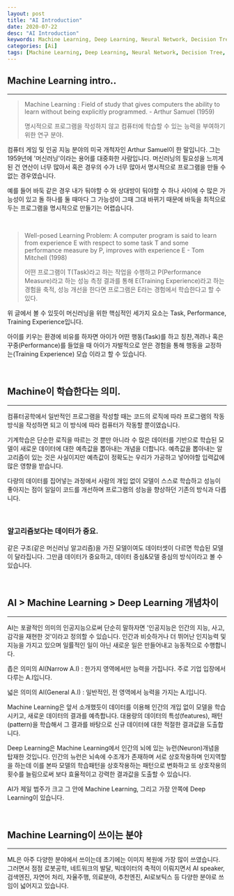 ```yaml
---
layout: post
title: "AI Introduction"
date: 2020-07-22
desc: "AI Introduction"
keywords: Machine Learning, Deep Learning, Neural Network, Decision Tree, Random Fores, Classification, Linear Regression, Rogistic
categories: [Ai]
tags: [Machine Learning, Deep Learning, Neural Network, Decision Tree, Random Fores, Classification, Linear Regression, Rogistic]
---
```


## Machine Learning intro..

___

> Machine Learning : Field of study that gives computers the ability to learn without being explicitly programmed. - Arthur Samuel (1959)
>
> 명시적으로 프로그램을 작성하지 않고 컴퓨터에 학습할 수 있는 능력을 부여하기 위한 연구 분야.

컴퓨터 게임 및 인공 지능 분야의 미국 개척자인 Arthur Samuel이 한 말입니다. 그는 1959년에 '머신러닝'이라는 용어를 대중화한 사람입니다. 머신러닝의 필요성을 느끼게 된 건 연산이 너무 많아서 혹은 경우의 수가 너무 많아서 명시적으로 프로그램을 만들 수 없는 경우였습니다. 

예를 들어 바둑 같은 경우 내가 둬야할 수 와 상대방이 둬야할 수 하나 사이에 수 많은 가능성이 있고 돌 하나를 둘 때마다 그 가능성이 그때 그대 바뀌기 때문에 바둑을 최적으로 두는 프로그램을 명시적으로 만들기는 어렵습니다. 

<br>

> Well-posed Learning Problem: A computer program is said to learn from experience E with respect to some task T and some performance measure by P, improves with experience E - Tom Mitchell (1998)
> 
> 어떤 프로그램이 T(Task)라고 하는 작업을 수행하고 P(Performance Measure)라고 하는 성능 측정 결과를 통해 E(Training Experience)라고 하는 경험을 축적, 성능 개선을 한다면 프로그램은 E라는 경험에서 학습한다고 할 수 있다. 

위 글에서 볼 수 있듯이 머신러닝을 위한 핵심적인 세가지 요소는 Task, Performance, Training Experience입니다. 

아이를 키우는 환경에 비유를 하자면 아이가 어떤 행동(Task)를 하고 칭찬,격려나 혹은 꾸중(Performance)를 들었을 때 아이가 자발적으로 얻은 경험을 통해 행동을 교정하는(Training Experience) 모습 이라고 할 수 있습니다. 

<br>

## Machine이 학습한다는 의미.

___

컴퓨터공학에서 일반적인 프로그램을 작성할 때는 코드의 로직에 따라 프로그램의 작동방식을 작성하면 되고 이 방식에 따라 컴퓨터가 작동할 뿐이였습니다. 

기계학습은 단순한 로직을 따르는 것 뿐만 아니라 수 많은 데이터를 기반으로 학습된 모델이 새로운 데이터에 대한 예측값을 뽑아내는 개념을 더합니다. 예측값을 뽑아내는 알고리즘이 있는 것은 사실이지만 예측값이 정확도는 우리가 가공하고 넣어야할 입력값에 많은 영향을 받습니다. 

다량의 데이터를 집어넣는 과정에서 사람의 개입 없이 모델이 스스로 학습하고 성능이 좋아지는 점이 일일이 코드를 개선하며 프로그램의 성능을 향상하던 기존의 방식과 다릅니다. 

<br>

### 알고리즘보다는 데이터가 중요.

같은 구조(같은 머신러닝 알고리즘)을 가진 모델이여도 데이터셋이 다르면 학습된 모델이 달라집니다. 그만큼 데이터가 중요하고, 데이터 중심&모델 중심의 방식이라고 볼 수 있습니다. 

<br>

## AI > Machine Learning > Deep Learning 개념차이

___

AI는 포괄적인 의미의 인공지능으로써 단순히 말하자면 '인공지능은 인간의 지능, 사고, 감각을 재현한 것'이라고 정의할 수 있습니다. 인간과 비슷하거나 더 뛰어난 인지능력 및 지능을 가지고 있으며 일률적인 일이 아닌 새로운 일은 만들어내고 능동적으로 수행합니다. 

좁은 의미의 AI(Narrow A.I) : 한가지 영역에서만 능력을 가집니다. 주로 기업 입장에서 다루는 A.I입니다. 

넓은 의미의 AI(General A.I) : 일반적인, 전 영역에서 능력을 가지는 A.I입니다. 

Machine Learning은 앞서 소개했듯이 데이터를 이용해 인간의 개입 없이 모델을 학습시키고, 새로운 데이터의 결과를 예측합니다. 대용량의 데이터의 특성(features), 패턴(pattern)을 학습해서 그 결과를 바탕으로 신규 데이터에 대한 적절한 결과값을 도출합니다. 

Deep Learning은 Machine Learning에서 인간의 뇌에 있는 뉴런(Neuron)개념을 탑재한 것입니다. 인간의 뉴런은 뇌속에 수조개가 존재하며 서로 상호작용하며 인지역할을 하는데 이를 본따 모델의 학습패턴을 상호작용하는 패턴으로 변화하고 또 상호작용의 횟수를 늘림으로써 보다 효율적이고 강력한 결과값을 도출할 수 있습니다. 

AI가 제일 범주가 크고 그 안에 Machine Learning, 그리고 가장 안쪽에 Deep Learning이 있습니다. 

<br>

## Machine Learning이 쓰이는 분야

___

ML은 아주 다양한 분야에서 쓰이는데 초기에는 이미지 복원에 가장 많이 쓰였습니다. 그러면서 점점 로봇공학, 네트워크의 발달, 빅데이터의 축적이 이뤄지면서 AI speaker, 검색엔진, 자연어 처리, 자율주행, 의료분야, 추천엔진, AI로보틱스 등 다양한 분야로 쓰임이 넓어지고 있습니다.